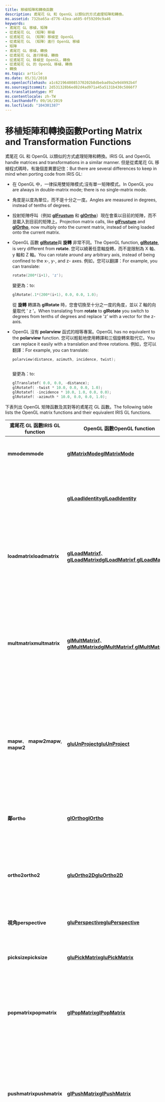 ```yaml
---
title: 移植矩陣和轉換函數
description: 鳶尾花 GL 和 OpenGL 以類似的方式處理矩陣和轉換。
ms.assetid: 732ba65a-d776-43ea-a605-0f59209c9a46
keywords:
- 鳶尾花 GL 移植，矩陣
- 從鳶尾花 GL （矩陣）移植
- 從鳶尾花 GL （矩陣）移植至 OpenGL
- 從鳶尾花 GL （矩陣）進行 OpenGL 移植
- 矩陣
- 鳶尾花 GL 移植，轉換
- 從鳶尾花 GL 進行移植，轉換
- 從鳶尾花 GL 移植至 OpenGL，轉換
- 從鳶尾花 GL 的 OpenGL 移植，轉換
- 轉換
ms.topic: article
ms.date: 05/31/2018
ms.openlocfilehash: a1c6219640085370202b8dbebad9a2e9d4992b4f
ms.sourcegitcommit: 2d531328b6ed82d4ad971a45a5131b430c5866f7
ms.translationtype: MT
ms.contentlocale: zh-TW
ms.lasthandoff: 09/16/2019
ms.locfileid: "104301387"
---
```

# <a name="porting-matrix-and-transformation-functions"></a><span data-ttu-id="79afd-113">移植矩陣和轉換函數</span><span class="sxs-lookup"><span data-stu-id="79afd-113">Porting Matrix and Transformation Functions</span></span>

<span data-ttu-id="79afd-114">鳶尾花 GL 和 OpenGL 以類似的方式處理矩陣和轉換。</span><span class="sxs-lookup"><span data-stu-id="79afd-114">IRIS GL and OpenGL handle matrices and transformations in a similar manner.</span></span> <span data-ttu-id="79afd-115">但是從鳶尾花 GL 移植程式碼時，有幾個差異要記住：</span><span class="sxs-lookup"><span data-stu-id="79afd-115">But there are several differences to keep in mind when porting code from IRIS GL:</span></span>

-   <span data-ttu-id="79afd-116">在 OpenGL 中，一律採用雙矩陣模式;沒有單一矩陣模式。</span><span class="sxs-lookup"><span data-stu-id="79afd-116">In OpenGL you are always in double-matrix mode; there is no single-matrix mode.</span></span>
-   <span data-ttu-id="79afd-117">角度是以度為單位，而不是十分之一度。</span><span class="sxs-lookup"><span data-stu-id="79afd-117">Angles are measured in degrees, instead of tenths of degrees.</span></span>
-   <span data-ttu-id="79afd-118">投射矩陣呼叫（例如 [**glFrustum**](glfrustum.md) 和 [**glOrtho**](glortho.md)）現在會乘以目前的矩陣，而不是載入到目前的矩陣上。</span><span class="sxs-lookup"><span data-stu-id="79afd-118">Projection matrix calls, like [**glFrustum**](glfrustum.md) and [**glOrtho**](glortho.md), now multiply onto the current matrix, instead of being loaded onto the current matrix.</span></span>
-   <span data-ttu-id="79afd-119">OpenGL 函數 [**glRotate**](glrotate.md)與 **旋轉** 非常不同。</span><span class="sxs-lookup"><span data-stu-id="79afd-119">The OpenGL function, [**glRotate**](glrotate.md), is very different from **rotate**.</span></span> <span data-ttu-id="79afd-120">您可以繞著任意軸旋轉，而不是限制為 X 軸、y 軸和 Z 軸。</span><span class="sxs-lookup"><span data-stu-id="79afd-120">You can rotate around any arbitrary axis, instead of being confined to the x-, y-, and z- axes.</span></span> <span data-ttu-id="79afd-121">例如，您可以翻譯：</span><span class="sxs-lookup"><span data-stu-id="79afd-121">For example, you can translate:</span></span>

    ```C++
    rotate(200*(i+1), 'z');
    ```

    

    <span data-ttu-id="79afd-122">變更為：</span><span class="sxs-lookup"><span data-stu-id="79afd-122">to:</span></span>

    ```C++
    glRotate(.1*(200*(i+1), 0.0, 0.0, 1.0);
    ```

    

    <span data-ttu-id="79afd-123">從 **旋轉** 轉譯為 **glRotate** 時，您會切換至十分之一度的角度，並以 Z 軸的向量取代 ' z '。</span><span class="sxs-lookup"><span data-stu-id="79afd-123">When translating from **rotate** to **glRotate** you switch to degrees from tenths of degrees and replace 'z' with a vector for the z-axis.</span></span>

-   <span data-ttu-id="79afd-124">OpenGL 沒有 **polarview** 函式的相等專案。</span><span class="sxs-lookup"><span data-stu-id="79afd-124">OpenGL has no equivalent to the **polarview** function.</span></span> <span data-ttu-id="79afd-125">您可以輕鬆地使用轉譯和三個旋轉來取代它。</span><span class="sxs-lookup"><span data-stu-id="79afd-125">You can replace it easily with a translation and three rotations.</span></span> <span data-ttu-id="79afd-126">例如，您可以翻譯：</span><span class="sxs-lookup"><span data-stu-id="79afd-126">For example, you can translate:</span></span>

    ```C++
    polarview(distance, azimuth, incidence, twist);
     
    ```

    

    <span data-ttu-id="79afd-127">變更為：</span><span class="sxs-lookup"><span data-stu-id="79afd-127">to:</span></span>

    ```C++
    glTranslatef( 0.0, 0.0, -distance); 
    glRotatef( -twist * 10.0, 0.0, 0.0, 1.0); 
    glRotatef( -incidence * 10.0, 1.0, 0.0, 0.0); 
    glRotatef( -azimuth * 10.0, 0.0, 0.0, 1.0);
    ```

    

<span data-ttu-id="79afd-128">下表列出 OpenGL 矩陣函數及其對等的鳶尾花 GL 函數。</span><span class="sxs-lookup"><span data-stu-id="79afd-128">The following table lists the OpenGL matrix functions and their equivalent IRIS GL functions.</span></span>



| <span data-ttu-id="79afd-129">鳶尾花 GL 函數</span><span class="sxs-lookup"><span data-stu-id="79afd-129">IRIS GL function</span></span>              | <span data-ttu-id="79afd-130">OpenGL 函數</span><span class="sxs-lookup"><span data-stu-id="79afd-130">OpenGL function</span></span>                                                                        | <span data-ttu-id="79afd-131">意義</span><span class="sxs-lookup"><span data-stu-id="79afd-131">Meaning</span></span>                                                                                                                                                                        |
|-------------------------------|----------------------------------------------------------------------------------------|--------------------------------------------------------------------------------------------------------------------------------------------------------------------------------|
| <span data-ttu-id="79afd-132">**mmode**</span><span class="sxs-lookup"><span data-stu-id="79afd-132">**mmode**</span></span>                     | [<span data-ttu-id="79afd-133">**glMatrixMode**</span><span class="sxs-lookup"><span data-stu-id="79afd-133">**glMatrixMode**</span></span>](glmatrixmode.md)                                                   | <span data-ttu-id="79afd-134">設定目前的矩陣模式。</span><span class="sxs-lookup"><span data-stu-id="79afd-134">Sets current matrix mode.</span></span>                                                                                                                                                      |
|                               | [<span data-ttu-id="79afd-135">**glLoadIdentity**</span><span class="sxs-lookup"><span data-stu-id="79afd-135">**glLoadIdentity**</span></span>](glloadidentity.md)                                               | <span data-ttu-id="79afd-136">將目前的矩陣取代為識別矩陣。</span><span class="sxs-lookup"><span data-stu-id="79afd-136">Replaces current matrix with the identity matrix.</span></span>                                                                                                                              |
| <span data-ttu-id="79afd-137">**loadmatrix**</span><span class="sxs-lookup"><span data-stu-id="79afd-137">**loadmatrix**</span></span>                | <span data-ttu-id="79afd-138">[**glLoadMatrixf**](glloadmatrix.md)、[**glLoadMatrixd**](glloadmatrix.md)</span><span class="sxs-lookup"><span data-stu-id="79afd-138">[**glLoadMatrixf**](glloadmatrix.md),[**glLoadMatrixd**](glloadmatrix.md)</span></span><br/> | <span data-ttu-id="79afd-139">以指定的矩陣取代目前的矩陣。</span><span class="sxs-lookup"><span data-stu-id="79afd-139">Replaces current matrix with the specified matrix.</span></span>                                                                                                                             |
| <span data-ttu-id="79afd-140">**multmatrix**</span><span class="sxs-lookup"><span data-stu-id="79afd-140">**multmatrix**</span></span>                | <span data-ttu-id="79afd-141">[**glMultMatrixf**](glmultmatrix.md)、[**glMultMatrixd**](glmultmatrix.md)</span><span class="sxs-lookup"><span data-stu-id="79afd-141">[**glMultMatrixf**](glmultmatrix.md),[**glMultMatrixd**](glmultmatrix.md)</span></span><br/> | <span data-ttu-id="79afd-142">將目前的矩陣與指定的矩陣相乘 (請注意， **multmatrix** 會預先相乘) 。</span><span class="sxs-lookup"><span data-stu-id="79afd-142">Post-multiplies current matrix with the specified matrix (note that **multmatrix** pre-multiplied).</span></span>                                                                            |
| <span data-ttu-id="79afd-143">**mapw**、 **mapw2**</span><span class="sxs-lookup"><span data-stu-id="79afd-143">**mapw**, **mapw2**</span></span>           | [<span data-ttu-id="79afd-144">**gluUnProject**</span><span class="sxs-lookup"><span data-stu-id="79afd-144">**gluUnProject**</span></span>](gluunproject.md)                                                   | <span data-ttu-id="79afd-145">專案世界-空間與物件空間的座標 (另請參閱 [**gluProject**](gluproject.md)) 。</span><span class="sxs-lookup"><span data-stu-id="79afd-145">Projects world-space coordinates to object space (see also [**gluProject**](gluproject.md)).</span></span>                                                                                  |
| <span data-ttu-id="79afd-146">**鄰**</span><span class="sxs-lookup"><span data-stu-id="79afd-146">**ortho**</span></span>                     | [<span data-ttu-id="79afd-147">**glOrtho**</span><span class="sxs-lookup"><span data-stu-id="79afd-147">**glOrtho**</span></span>](glortho.md)                                                             | <span data-ttu-id="79afd-148">將目前的矩陣與正向投射矩陣相乘。</span><span class="sxs-lookup"><span data-stu-id="79afd-148">Multiplies current matrix by an orthographic projection matrix.</span></span>                                                                                                                |
| <span data-ttu-id="79afd-149">**ortho2**</span><span class="sxs-lookup"><span data-stu-id="79afd-149">**ortho2**</span></span>                    | [<span data-ttu-id="79afd-150">**gluOrtho2D**</span><span class="sxs-lookup"><span data-stu-id="79afd-150">**gluOrtho2D**</span></span>](gluortho2d.md)                                                       | <span data-ttu-id="79afd-151">定義二維正射投射矩陣。</span><span class="sxs-lookup"><span data-stu-id="79afd-151">Defines a two-dimensional orthographic projection matrix.</span></span>                                                                                                                      |
| <span data-ttu-id="79afd-152">**視角**</span><span class="sxs-lookup"><span data-stu-id="79afd-152">**perspective**</span></span>               | [<span data-ttu-id="79afd-153">**gluPerspective**</span><span class="sxs-lookup"><span data-stu-id="79afd-153">**gluPerspective**</span></span>](gluperspective.md)                                               | <span data-ttu-id="79afd-154">定義透視圖投影矩陣。</span><span class="sxs-lookup"><span data-stu-id="79afd-154">Defines a perspective projection matrix.</span></span>                                                                                                                                       |
| <span data-ttu-id="79afd-155">**picksize**</span><span class="sxs-lookup"><span data-stu-id="79afd-155">**picksize**</span></span>                  | [<span data-ttu-id="79afd-156">**gluPickMatrix**</span><span class="sxs-lookup"><span data-stu-id="79afd-156">**gluPickMatrix**</span></span>](glupickmatrix.md)                                                 | <span data-ttu-id="79afd-157">定義挑選區域。</span><span class="sxs-lookup"><span data-stu-id="79afd-157">Defines a picking region.</span></span>                                                                                                                                                      |
| <span data-ttu-id="79afd-158">**popmatrix**</span><span class="sxs-lookup"><span data-stu-id="79afd-158">**popmatrix**</span></span>                 | [<span data-ttu-id="79afd-159">**glPopMatrix**</span><span class="sxs-lookup"><span data-stu-id="79afd-159">**glPopMatrix**</span></span>](glpopmatrix.md)                                                     | <span data-ttu-id="79afd-160">Pop 目前的矩陣堆疊，以其下的矩陣來取代目前的矩陣。</span><span class="sxs-lookup"><span data-stu-id="79afd-160">Pops current matrix stack, replacing the current matrix with the one below it.</span></span>                                                                                                 |
| <span data-ttu-id="79afd-161">**pushmatrix**</span><span class="sxs-lookup"><span data-stu-id="79afd-161">**pushmatrix**</span></span>                | [<span data-ttu-id="79afd-162">**glPushMatrix**</span><span class="sxs-lookup"><span data-stu-id="79afd-162">**glPushMatrix**</span></span>](glpushmatrix.md)                                                   | <span data-ttu-id="79afd-163">將目前的矩陣堆疊向下推一，以複製目前的矩陣。</span><span class="sxs-lookup"><span data-stu-id="79afd-163">Pushes current matrix stack down by one, duplicating the current matrix.</span></span>                                                                                                       |
| <span data-ttu-id="79afd-164">**旋轉**，**rot**</span><span class="sxs-lookup"><span data-stu-id="79afd-164">**rotate**,**rot**</span></span><br/> | <span data-ttu-id="79afd-165">[**glRotated**](glrotate.md)、[**glRotatef**](glrotate.md)</span><span class="sxs-lookup"><span data-stu-id="79afd-165">[**glRotated**](glrotate.md),[**glRotatef**](glrotate.md)</span></span><br/>                 | <span data-ttu-id="79afd-166">透過指定的點，將目前座標系統與原點的向量旋轉。</span><span class="sxs-lookup"><span data-stu-id="79afd-166">Rotates current coordinate system by the given angle about the vector from the origin through the given point.</span></span> <span data-ttu-id="79afd-167">請注意，只 **旋轉** X 軸、y 軸和 Z 軸的旋轉。</span><span class="sxs-lookup"><span data-stu-id="79afd-167">Note that **rotate** rotated only about the x-, y-, and z-axes.</span></span> |
| <span data-ttu-id="79afd-168">**scale**</span><span class="sxs-lookup"><span data-stu-id="79afd-168">**scale**</span></span>                     | <span data-ttu-id="79afd-169">[**glScaled**](glscale.md)、[**glScalef**](glscale.md)</span><span class="sxs-lookup"><span data-stu-id="79afd-169">[**glScaled**](glscale.md),[**glScalef**](glscale.md)</span></span><br/>                     | <span data-ttu-id="79afd-170">將目前的矩陣乘以縮放矩陣。</span><span class="sxs-lookup"><span data-stu-id="79afd-170">Multiplies current matrix by a scaling matrix.</span></span>                                                                                                                                 |
| <span data-ttu-id="79afd-171">**翻譯**</span><span class="sxs-lookup"><span data-stu-id="79afd-171">**translate**</span></span>                 | <span data-ttu-id="79afd-172">[**glTranslatef**](gltranslate.md)、[**glTranslated**](gltranslate.md)</span><span class="sxs-lookup"><span data-stu-id="79afd-172">[**glTranslatef**](gltranslate.md),[**glTranslated**](gltranslate.md)</span></span><br/>     | <span data-ttu-id="79afd-173">將目前的矩陣乘以平移矩陣，將座標系統原點移至指定的點。</span><span class="sxs-lookup"><span data-stu-id="79afd-173">Moves coordinate-system origin to the point specified, by multiplying the current matrix by a translation matrix.</span></span>                                                              |
| <span data-ttu-id="79afd-174">**視窗**</span><span class="sxs-lookup"><span data-stu-id="79afd-174">**window**</span></span>                    | [<span data-ttu-id="79afd-175">**glFrustum**</span><span class="sxs-lookup"><span data-stu-id="79afd-175">**glFrustum**</span></span>](glfrustum.md)                                                         | <span data-ttu-id="79afd-176">指定裁剪平面的座標，將目前的矩陣乘以透視圖矩陣。</span><span class="sxs-lookup"><span data-stu-id="79afd-176">Given coordinates for clipping planes, multiplies the current matrix by a perspective matrix.</span></span>                                                                                  |



 

<span data-ttu-id="79afd-177">OpenGL 有三個矩陣模式，以 [**glMatrixMode**](glmatrixmode.md)設定。</span><span class="sxs-lookup"><span data-stu-id="79afd-177">OpenGL has three matrix modes, which are set with [**glMatrixMode**](glmatrixmode.md).</span></span> <span data-ttu-id="79afd-178">下表列出可做為 **glMatrixMode** 參數的模式。</span><span class="sxs-lookup"><span data-stu-id="79afd-178">The following table lists the modes available as parameters for **glMatrixMode**.</span></span>



| <span data-ttu-id="79afd-179">鳶尾花 GL 矩陣模式</span><span class="sxs-lookup"><span data-stu-id="79afd-179">IRIS GL matrix mode</span></span> | <span data-ttu-id="79afd-180">OpenGL 模式</span><span class="sxs-lookup"><span data-stu-id="79afd-180">OpenGL mode</span></span>    | <span data-ttu-id="79afd-181">意義</span><span class="sxs-lookup"><span data-stu-id="79afd-181">Meaning</span></span>                                  | <span data-ttu-id="79afd-182">最小堆疊深度</span><span class="sxs-lookup"><span data-stu-id="79afd-182">Min stack depth</span></span> |
|---------------------|----------------|------------------------------------------|-----------------|
| <span data-ttu-id="79afd-183">**MTEXTURE**</span><span class="sxs-lookup"><span data-stu-id="79afd-183">**MTEXTURE**</span></span>        | <span data-ttu-id="79afd-184">GL \_ 材質</span><span class="sxs-lookup"><span data-stu-id="79afd-184">GL\_TEXTURE</span></span>    | <span data-ttu-id="79afd-185">在紋理矩陣堆疊上運作。</span><span class="sxs-lookup"><span data-stu-id="79afd-185">Operates on the texture matrix stack.</span></span>    | <span data-ttu-id="79afd-186">2</span><span class="sxs-lookup"><span data-stu-id="79afd-186">2</span></span>               |
| <span data-ttu-id="79afd-187">**MVIEWING**</span><span class="sxs-lookup"><span data-stu-id="79afd-187">**MVIEWING**</span></span>        | <span data-ttu-id="79afd-188">GL \_ 模型</span><span class="sxs-lookup"><span data-stu-id="79afd-188">GL\_MODELVIEW</span></span>  | <span data-ttu-id="79afd-189">在模型視圖矩陣堆疊上運作。</span><span class="sxs-lookup"><span data-stu-id="79afd-189">Operates on the model view matrix stack.</span></span> | <span data-ttu-id="79afd-190">32</span><span class="sxs-lookup"><span data-stu-id="79afd-190">32</span></span>              |
| <span data-ttu-id="79afd-191">**MPROJECTION**</span><span class="sxs-lookup"><span data-stu-id="79afd-191">**MPROJECTION**</span></span>     | <span data-ttu-id="79afd-192">GL \_ 投射</span><span class="sxs-lookup"><span data-stu-id="79afd-192">GL\_PROJECTION</span></span> | <span data-ttu-id="79afd-193">在投射矩陣堆疊上運作。</span><span class="sxs-lookup"><span data-stu-id="79afd-193">Operates on the projection matrix stack.</span></span> | <span data-ttu-id="79afd-194">2</span><span class="sxs-lookup"><span data-stu-id="79afd-194">2</span></span>               |



 

 

 





